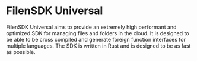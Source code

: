 # FilenSDK Universal

FilenSDK Universal aims to provide an extremely high performant and optimized SDK for managing files and folders in the cloud. It is designed to be able to be cross compiled and generate foreign function interfaces for multiple languages. The SDK is written in Rust and is designed to be as fast as possible.